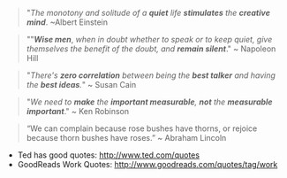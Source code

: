 > "*The monotony and solitude of a **quiet** life
> **stimulates** the **creative mind***. ~Albert Einstein


> ""***Wise men***, *when in doubt whether to speak or to keep quiet,
> give themselves the benefit of the doubt, and **remain silent***."
~ Napoleon Hill  


> "*There's **zero correlation** between being
> the **best talker** and having the **best ideas**.*" ~ Susan Cain

> "*We need to **make** the **important measurable**,
> **not** the **measurable important***." ~ Ken Robinson

> “We can complain because rose bushes have thorns,
> or rejoice because thorn bushes have roses.” ~ Abraham Lincoln


- Ted has good quotes: http://www.ted.com/quotes
- GoodReads Work Quotes: http://www.goodreads.com/quotes/tag/work
